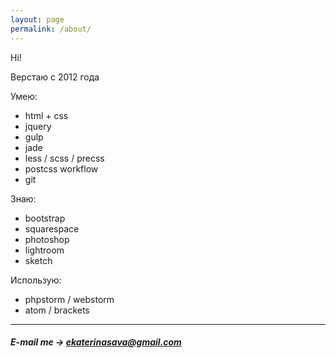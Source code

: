 ```yaml
---
layout: page
permalink: /about/
---
```


Hi!

Верстаю с 2012 года

Умею:

* html + css
* jquery
* gulp
* jade
* less / scss / precss
* postcss workflow
* git 

Знаю:

* bootstrap
* squarespace
* photoshop
* lightroom
* sketch

Использую:

* phpstorm / webstorm
* atom / brackets

---

##### E-mail me → [ekaterinasava@gmail.com](mailto:ekaterinasava@gmail.com)